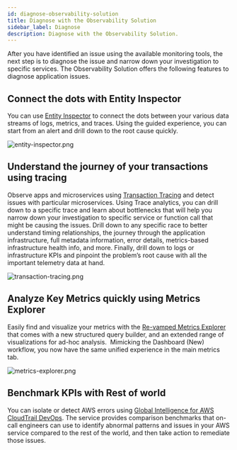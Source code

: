 ```yaml
---
id: diagnose-observability-solution
title: Diagnose with the Observability Solution
sidebar_label: Diagnose
description: Diagnose with the Observability Solution.
---
```


After you have identified an issue using the available monitoring tools, the next step is to diagnose the issue and narrow down your investigation to specific services. The Observability Solution offers the following features to diagnose application issues.

## Connect the dots with Entity Inspector

You can use [Entity Inspector](../dashboards-new/drill-down-to-discover-root-causes.md) to connect the dots between your various data streams of logs, metrics, and traces. Using the guided experience, you can start from an alert and drill down to the root cause quickly.

![entity-inspector.png](/img/observability/entity-inspector.png)

## Understand the journey of your transactions using tracing

Observe apps and microservices using [Transaction Tracing](/docs/apm/traces) and detect issues with particular microservices. Using Trace analytics, you can drill down to a specific trace and learn about bottlenecks that will help you narrow down your investigation to specific service or function call that might be causing the issues. Drill down to any specific race to better understand timing relationships, the journey through the application infrastructure, full metadata information, error details, metrics-based infrastructure health info, and more. Finally, drill down to logs or infrastructure KPIs and pinpoint the problem’s root cause with all the important telemetry data at hand.

![transaction-tracing.png](/img/observability/transaction-tracing.png)

## Analyze Key Metrics quickly using Metrics Explorer 

Easily find and visualize your metrics with the [Re-vamped Metrics Explorer](../metrics/metric-queries-alerts/metrics-explorer.md) that comes with a new structured query builder, and an extended range of visualizations for ad-hoc analysis.  Mimicking the Dashboard (New) workflow, you now have the same unified experience in the main metrics tab.

![metrics-explorer.png](/img/observability/metrics-explorer.png)

## Benchmark KPIs with Rest of world

You can isolate or detect AWS errors using [Global Intelligence for AWS CloudTrail DevOps](/docs/integrations/amazon-aws/global-intelligence-cloudtrail-devops). The service provides comparison benchmarks that on-call engineers can use to identify abnormal patterns and issues in your AWS service compared to the rest of the world, and then take action to remediate those issues.  
